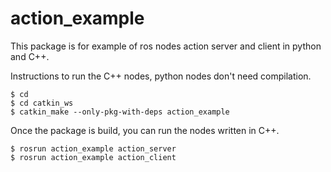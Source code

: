 # action_example
This package is for example of ros nodes action server and client in python and C++.

Instructions to run the C++ nodes, python nodes don't need compilation.

```
$ cd
$ cd catkin_ws
$ catkin_make --only-pkg-with-deps action_example
```
Once the package is build, you can run the nodes written in C++.

```
$ rosrun action_example action_server
$ rosrun action_example action_client
```
